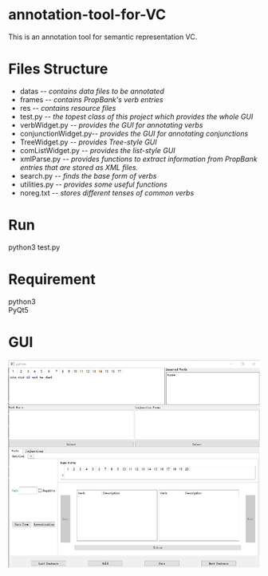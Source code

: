 # **annotation-tool-for-VC**
This is an annotation tool for semantic representation VC.

# **Files Structure** 
* datas --
 *contains data files to be annotated*
* frames --
 *contains PropBank's verb entries*
* res --
 *contains resource files*
* test.py --
 *the topest class of this project which provides the whole GUI*
* verbWidget.py --
 *provides the GUI for annotating verbs*
* conjunctionWidget.py--
 *provides the GUI for annotating conjunctions*
* TreeWidget.py --
 *provides Tree-style GUI*
* comListWidget.py --
 *provides the list-style GUI*
* xmlParse.py --
 *provides functions to extract information from PropBank entries that are stored as XML files.*
* search.py --
 *finds the base form of verbs*
* utilities.py --
 *provides some useful functions*
* noreg.txt --
 *stores different tenses of common verbs*
 
# Run 
python3 test.py

# Requirement
python3<br>
PyQt5

# GUI
![loaded error](imgs/GUI.png)
